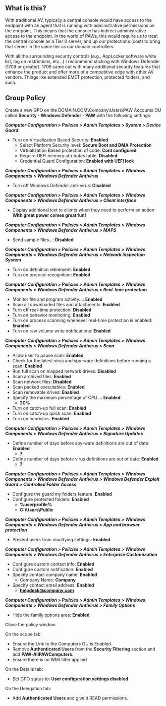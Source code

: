 ## What is this?
With traditional AV, typically a central console would have access to the endpoint with an agent that is running with administrative permissions on the endpoint.  This means that the console has indirect administrative access to the endpoint.  In the world of PAWs, this would require us to treat the central console as a Tier 0 server, and up our protections (cost) to bring that server in the same tier as our domain controllers.  

With all the surrounding security controls (e.g., AppLocker software white list, log on restrictions, etc...) I recommend sticking with Windows Defender (1709 or greater).  1709 came out with many additional security features that enhance the product and offer more of a competitive edge with other AV vendors.  Things like extended EMET protection, protected folders, and such.

## Group Policy

Create a new GPO on the DOMAIN.COM\Company\Users\PAW Accounts OU called **Security - Windows Defender - PAW** with the following settings:

***Computer Configuration > Policies > Admin Templates > System > Device Guard***
* Turn on Virtualization Based Security: **Enabled**
    * Select Platform Security level: **Secure Boot and DMA Protection**
    * Virtualization Based protection of code: **Cont configured**
    * Require UEFI memory attributes table: **Disabled**
    * Credential Guard Configuration: **Enabled with UEFI lock**

***Computer Configuration > Policies > Admin Templates > Windows Components > Windows Defender Antivirus***
* Turn off Windows Defender anti-virus: **Disabled**

***Computer Configuration > Policies > Admin Templates > Windows Components > Windows Defender Antivirus > Client interface***
* Display additional text to clients when they need to perform an action: **With great power comes great fun!**

***Computer Configuration > Policies > Admin Templates > Windows Components > Windows Defender Antivirus > MAPS***
* Send sample files...: **Disabled**

***Computer Configuration > Policies > Admin Templates > Windows Components > Windows Defender Antivirus > Network Inspection System***
* Turn on definition retirement: **Enabled**
* Turn on protocol recognition: **Enabled**

***Computer Configuration > Policies > Admin Templates > Windows Components > Windows Defender Antivirus > Real-time protection***
* Monitor file and program activity...: **Enabled**
* Scan all downloaded files and attachments: **Enabled**
* Turn off real-time protection: **Disabled**
* Turn on behavior monitoring: **Enabled**
* Turn on process scanning whenever real-time protection is enabled: **Enabled**
* Turn on raw volume write notifications: **Enabled**

***Computer Configuration > Policies > Admin Templates > Windows Components > Windows Defender Antivirus > Scan***
* Allow user to pause scan: **Enabled**
* Check for the latest virus and spy-ware definitions before running a scan: **Enabled**
* Run full scan on mapped network drives: **Disabled**
* Scan archived files: **Enabled**
* Scan network files: **Disabled**
* Scan packed executables: **Enabled**
* Scan removable drives: **Enabled**
* Specify the maximum percentage of CPU...: **Enabled**
    * **20%**
* Turn on catch-up full scan: **Enabled**
* Turn on catch-up quick scan: **Enabled**
* Turn on heuristics: **Enabled**

***Computer Configuration > Policies > Admin Templates > Windows Components > Windows Defender Antivirus > Signature Updates***
* Define number of days before spy-ware definitions are out of date: **Enabled**
    * **7**
* Define number of days before virus definitions are out of date: **Enabled**
    * **7**

***Computer Configuration > Policies > Admin Templates > Windows Components > Windows Defender Antivirus > Windows Defender Exploit Guard > Controlled Folder Access***
* Configure the guard my folders feature: **Enabled**
* Configure protected folders: **Enabled**
    * **%userprofile%**
    * **C:\Users\Public**

***Computer Configuration > Policies > Admin Templates > Windows Components > Windows Defender Antivirus > App and browser protection***
* Prevent users from modifying settings: **Enabled**

***Computer Configuration > Policies > Admin Templates > Windows Components > Windows Defender Antivirus > Enterprise Customization***
* Configure custom contact info: **Enabled**
* Configure custom notification: **Enabled**
* Specify contact company name: **Enabled**
    * Company Name: **Company**
* Specify contact email address: **Enabled**
    * **helpdesk@company.com**

***Computer Configuration > Policies > Admin Templates > Windows Components > Windows Defender Antivirus > Family Options***
* Hide the family options area: **Enabled**

Close the policy window.

On the scope tab:
* Ensure the Link to the Computers OU is Enabled.  
* Remove **Authenticated Users** from the **Security Filtering** section and add **PAW-AllPAWComputers**.
* Ensure there is no WMI filter applied

On the Details tab:
* Set GPO status to: **User configuration settings disabled**

On the Delegation tab:
* Add **Authenticated Users** and give it READ permissions.